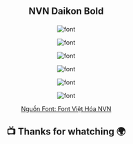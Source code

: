 ## <p align="center"> NVN Daikon Bold</p>

<p align="center"> <img src="https://github.com/zukahai/HaiZuka/blob/master/Font/NVN-Daikon-Bold/1.jpg" alt="font" /> </p>
<p align="center"> <img src="https://github.com/zukahai/HaiZuka/blob/master/Font/NVN-Daikon-Bold/2.jpg" alt="font" /> </p>
<p align="center"> <img src="https://github.com/zukahai/HaiZuka/blob/master/Font/NVN-Daikon-Bold/3.jpg" alt="font" /> </p>
<p align="center"> <img src="https://github.com/zukahai/HaiZuka/blob/master/Font/NVN-Daikon-Bold/4.jpg" alt="font" /> </p>
<p align="center"> <img src="https://github.com/zukahai/HaiZuka/blob/master/Font/NVN-Daikon-Bold/5.jpg" alt="font" /> </p>
<p align="center"> <img src="https://github.com/zukahai/HaiZuka/blob/master/Font/NVN-Daikon-Bold/6.jpg" alt="font" /> </p>

[<p align="center"> Nguồn Font: Font Việt Hóa NVN </p>](https://www.facebook.com/NVNFONT)

## <p align="center">  :tv: Thanks for whatching :earth_africa: </p>
